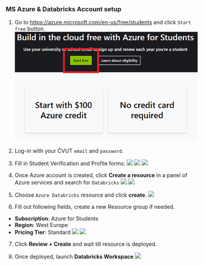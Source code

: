 ### MS Azure & Databricks Account setup

1. Go to https://azure.microsoft.com/en-us/free/students and click `Start free` button.
   ![](./assets/azure_1.PNG)

2. Log-in with your ČVUT `email` and `password`.
3. Fill in Student Verification and Profile forms:
![](BDT_2023/account_setup/assets/azure_1.PNG)
   ![](/assets/azure_signup_2.PNG)
   ![](/assets/azure_signup_3.PNG)

4. Once Azure account is created, click **Create a resource** in a panel of Azure services and search for `Databricks`
   ![](/assets/azure_3.PNG)
   ![](/assets/azure_4.PNG)

5. Choose `Azure Databricks` resource and click **create**.
   ![](/assets/azure_5.PNG)

6. Fill out following fields, create a new Resource group if needed.

- **Subscription**: Azure for Students
- **Region**: West Europe
- **Pricing Tier**: Standard
  ![](/assets/azure_6.PNG)
  ![](/assets/azure_7.PNG)

7. Click **Review + Create** and wait till resource is deployed.

8. Once deployed, launch **Databricks Workspace**
   ![](/assets/azure_8.PNG)
